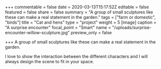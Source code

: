 +++
commentable = false
date = 2020-03-13T15:17:52Z
editable = false
featured = false
share = false
summary = "A group of small sculptures like these can make a real statement in the garden."
tags = ["farm or domestic", "birds"]
title = "Cat and hens"
type = "project"
weight = 5
[image]
caption = "A surprise encounter"
focal_point = "Smart"
name = "/uploads/surprise-encounter-willow-sculpture.jpg"
preview_only = false

+++
A group of small sculptures like these can make a real statement in the garden.

I love to show the interaction between the different characters and I will always design the scene to fit in your space.